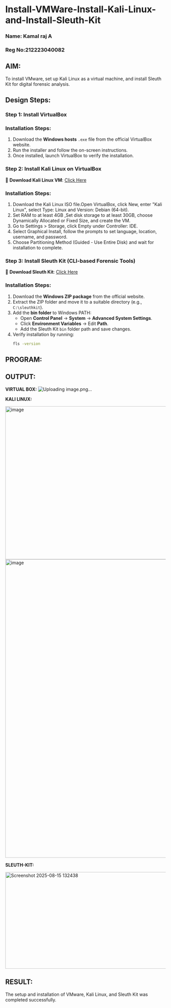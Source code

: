 # Install-VMWare-Install-Kali-Linux-and-Install-Sleuth-Kit
### Name: Kamal raj A
### Reg No:212223040082
## AIM:

To install VMware, set up Kali Linux as a virtual machine, and install Sleuth Kit for digital forensic analysis.

## **Design Steps:**

### **Step 1: Install  VirtualBox**

### **Installation Steps:**
1. Download the **Windows hosts** `.exe` file from the official VirtualBox website.  
2. Run the installer and follow the on-screen instructions.  
3. Once installed, launch VirtualBox to verify the installation.


### **Step 2: Install Kali Linux on VirtualBox**
🔗 **Download Kali Linux VM**: [Click Here](https://www.kali.org/get-kali/#kali-virtual-machines)  

### **Installation Steps:**
1. Download the Kali Linux ISO file.Open VirtualBox, click New, enter "Kali Linux", select Type: Linux and Version: Debian (64-bit).  
2. Set RAM to at least 4GB ,Set disk storage to at least 30GB, choose Dynamically Allocated or Fixed Size, and create the VM. 
3. Go to Settings > Storage, click Empty under Controller: IDE. 
4. Select Graphical Install, follow the prompts to set language, location, username, and password.
5. Choose Partitioning Method (Guided - Use Entire Disk) and wait for installation to complete.


### **Step 3: Install Sleuth Kit (CLI-based Forensic Tools)**
🔗 **Download Sleuth Kit**: [Click Here](https://sleuthkit.org/download.php)  

### **Installation Steps:**
1. Download the **Windows ZIP package** from the official website.  
2. Extract the ZIP folder and move it to a suitable directory (e.g., `C:\sleuthkit`).  
3. Add the **bin folder** to Windows PATH:
   - Open **Control Panel** → **System** → **Advanced System Settings**.  
   - Click **Environment Variables** → Edit **Path**.  
   - Add the Sleuth Kit `bin` folder path and save changes.  
4. Verify installation by running:
   ```sh
   fls -version
   
## PROGRAM:

## OUTPUT:
**VIRTUAL BOX:**
![Uploading image.png…]()





**KALI LINUX:**

<img width="640" height="480" alt="image" src="https://github.com/user-attachments/assets/5247bcc7-2edc-48f0-a1b9-f8001aa52047" />
<img width="1920" height="936" alt="image" src="https://github.com/user-attachments/assets/3e579db2-18a4-4db6-a4d9-901140723dc5" />




**SLEUTH-KIT:**



<img width="699" height="303" alt="Screenshot 2025-08-15 132438" src="https://github.com/user-attachments/assets/a0d406e6-7876-452e-a50e-65742453a790" />



## RESULT:
The setup and installation of VMware, Kali Linux, and Sleuth Kit was completed successfully.
